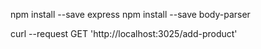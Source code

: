  npm install --save express
 npm install --save body-parser

curl --request GET 'http://localhost:3025/add-product'